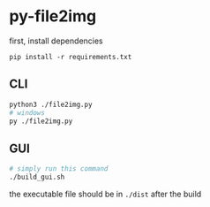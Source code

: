 # py-file2img

first, install dependencies

```sg
pip install -r requirements.txt
```

## CLI

```sh
python3 ./file2img.py
# windows
py ./file2img.py
```

## GUI

```sh
# simply run this command
./build_gui.sh
```

the executable file should be in `./dist` after the build
